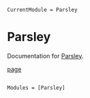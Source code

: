 ```@meta
CurrentModule = Parsley
```

# Parsley

Documentation for [Parsley](https://github.com/terasakisatoshi/Parsley.jl).

[page](page)

```@index
```

```@autodocs
Modules = [Parsley]
```
